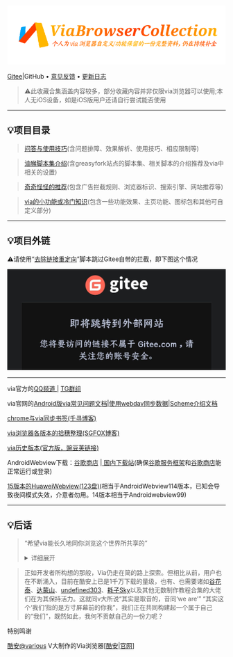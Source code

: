 ![输入图片说明](logo.png)

[Gitee](https://gitee.com/daybreak166/ViaBrowserCollection)|GitHub • [意见反馈](https://github.com/daybreak1929/ViaBrowserCollection/issues) • [更新日志](https://github.com/daybreak1929/ViaBrowserCollection/commits/main/)

> ⚠此收藏合集涵盖内容较多，部分收藏内容并非仅限via浏览器可以使用;本人无iOS设备，如是iOS版用户还请自行尝试能否使用

*****

## 💡项目目录

> [问答与使用技巧](cn/FAQ.md)(含问题排障、效果解析、使用技巧、相应限制等)

> [油猴脚本集介绍](cn/script-share.md)(含greasyfork站点的脚本集、相关脚本的介绍推荐及via中相关的设置)

> [奇奇怪怪的推荐](cn/messy-cont.md)(包含广告拦截规则、浏览器标识、搜索引擎、网站推荐等)

> [via的小功能或冷门知识](cn/via-help.md)(包含一些功能效果、主页功能、图标包和其他可自定义部分)

*****

## 💡项目外链

⚠请使用“[去除链接重定向](https://greasyfork.org/scripts/483475)”脚本跳过Gitee自带的拦截，即下图这个情况

![输入图片说明](cn/img/giteeRedirect.png)

*****

via官方的[QQ频道 ](https://pd.qq.com/s/142yif2dj)| [TG群组](https://t.me/+bMMIgOk0cnA3YjI9)

via官网的[Android版via常见问题文档](https://viayoo.com/zh-cn/docs/via-for-android-faq.html)|[使用webdav同步数据](https://viayoo.com/zh-cn/docs/sync-your-data-via-webdav.html)|[Scheme介绍文档](https://viayoo.com/zh-cn/docs/about-the-uri-scheme-of-via-for-android.html)

[chrome与via同步书签(千寻博客)](https://blog.qianxun.site/教程/pc端chrome使用floccus扩展和移动端via同步书签/)

[via浏览器各版本的拾穗整理(SGFOX博客)](https://www.sgfox.cc/archives/via-shisui.html)

[via历史版本(官方版，豌豆荚链接)](https://m.wandoujia.com/apps/6609177/history)

AndroidWebview下载：[谷歌商店](https://play.google.com/store/apps/details?id=com.google.android.webview) |[ 国内下载站](https://m.downkuai.com/android/167450.html)(确保[谷歌服务框架](http://m.3673.com/down/7083.html)和[谷歌商店](http://m.3673.com/down/17484.html)能正常运行或登录)

[15版本的HuaweiWebview(123盘)](https://www.123pan.com/s/DpRrVv-SOcK3.html)(相当于AndroidWebview114版本，已知会导致夜间模式失效，介意者勿用。14版本相当于Androidwebview99)

*****

## 💡后话

> “希望via能长久地同你浏览这个世界所共享的” <details> <summary> 详细展开 </summary> ![输入图片说明](cn/img/FirstAnniversary.png) </details>

> 正如开发者所构想的那般，Via仍走在简的路上探索。但相比从前，用户也在不断涌入，目前在酷安上已是1千万下载的量级，也有、也需要诸如[谷花泰](http://www.coolapk.com/u/486230)、[达蒙山](http://www.coolapk.com/u/1563443)、[undefined303](http://www.coolapk.com/u/4023639)、[耗子Sky](http://www.coolapk.com/u/1166187)以及其他无数制作教程合集的大佬们在为其保持活力。这就同v大所说“其实是取音的，音同‘we are’” “其实这个‘我们’指的是方寸屏幕前的你我”，我们正在共同构建起一个属于自己的“我们”，既然如此，我何不贡献自己的一份力呢？

特别鸣谢

[酷安@various](http://www.coolapk.com/u/441319) V大制作的Via浏览器[[酷安](https://www.coolapk.com/apk/mark.via)|[官网](https://viayoo.com)]